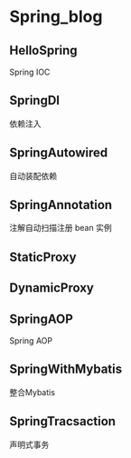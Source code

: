 # Spring_blog

## HelloSpring

Spring IOC

## SpringDI

依赖注入

## SpringAutowired

自动装配依赖

## SpringAnnotation

注解自动扫描注册 bean 实例

## StaticProxy

## DynamicProxy

## SpringAOP

Spring AOP

## SpringWithMybatis

整合Mybatis

## SpringTracsaction

声明式事务
